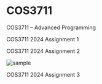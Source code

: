 # COS3711
COS3711 – Advanced Programming


COS3711 2024 Assignment 1




COS3711 2024 Assignment 2

![sample](https://github.com/user-attachments/assets/6c038b23-f0ef-4259-a8b7-7fb1f04045c7)

COS3711 2024 Assignment 3

